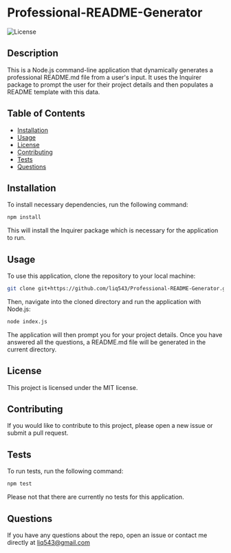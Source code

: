 # Professional-README-Generator

![License](https://img.shields.io/badge/License-MIT-blue.svg)

## Description

This is a Node.js command-line application that dynamically generates a professional README.md file from a user's input. It uses the Inquirer package to prompt the user for their project details and then populates a README template with this data.

## Table of Contents

- [Installation](#installation)
- [Usage](#usage)
- [License](#license)
- [Contributing](#contributing)
- [Tests](#tests)
- [Questions](#questions)

## Installation

To install necessary dependencies, run the following command:

```bash
npm install
```
This will install the Inquirer package which is necessary for the application to run.

## Usage

To use this application, clone the repository to your local machine:

```bash
git clone git+https://github.com/liq543/Professional-README-Generator.git
```
Then, navigate into the cloned directory and run the application with Node.js:

```bash
node index.js
```
The application will then prompt you for your project details. Once you have answered all the questions, a README.md file will be generated in the current directory.

## License

This project is licensed under the MIT license.

## Contributing

If you would like to contribute to this project, please open a new issue or submit a pull request.

## Tests

To run tests, run the following command:

```bash
npm test
```
Please not that there are currently no tests for this application.

## Questions

If you have any questions about the repo, open an issue or contact me directly at liq543@gmail.com
